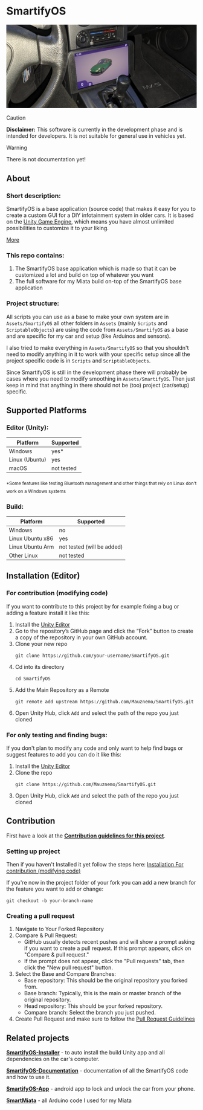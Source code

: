 # SmartifyOS

![SmartifyOS Image](Assets/SmartifyOS/Scripts/EditorTools/Resources/Graphics/Welcome/SmartifyOS-welcome.png)

>[!CAUTION]
>**Disclaimer:** This software is currently in the development phase and is intended for developers. It is not suitable for general use in vehicles yet.

> [!WARNING]
> There is not documentation yet!


## About

### Short description:
SmartifyOS is a base application (source code) that makes it easy for you to create a custom GUI for a DIY infotainment system in older cars. It is based on the [Unity Game Engine](https://unity.com/), which means you have almost unlimited possibilities to customize it to your liking.

[More](https://smartify-os.com/about)

### This repo contains:
1. The SmartifyOS base application which is made so that it can be customized a lot and build on top of whatever you want
2. The full software for my Miata build on-top of the SmartifyOS base application

### Project structure:
All scripts you can use as a base to make your own system are in `Assets/SmartifyOS` all other folders in `Assets` (mainly `Scripts` and `ScriptableObjects`) are using the code from `Assets/SmartifyOS` as a base and are specific for my car and setup (like Arduinos and sensors).

I also tried to make everything in `Assets/SmartifyOS` so that you shouldn't need to modify anything in it to work with your specific setup since all the project specific code is in `Scripts` and `ScriptableObjects`.

Since SmartifyOS is still in the development phase there will probably be cases where you need to modify smoothing in `Assets/SmartifyOS`. Then just keep in mind that anything in there should not be (too) project (car/setup) specific.


## Supported Platforms
### Editor (Unity):

| Platform       | Supported  |
| -------------- | ---------- |
| Windows        | yes*       |
| Linux (Ubuntu) | yes        |
| macOS          | not tested |

<sub>*Some features like testing Bluetooth management and other things that rely on Linux don't work on a Windows systems</sub>


### Build:
| Platform         | Supported                  |
| ---------------- | -------------------------- |
| Windows          | no                         |
| Linux Ubuntu x86 | yes                        |
| Linux Ubuntu Arm | not tested (will be added) |
| Other Linux      | not tested                 |

## Installation (Editor)

### For contribution (modifying code)

If you want to contribute to this project by for example fixing a bug or adding a feature install it like this:

1. Install the [Unity Editor](https://unity.com/)
2. Go to the repository’s GitHub page and click the “Fork” button to create a copy of the repository in your own GitHub account.
3. Clone your new repo
   ```
   git clone https://github.com/your-username/SmartifyOS.git
   ```
4. Cd into its directory
   ```
   cd SmartifyOS
   ```
5. Add the Main Repository as a Remote 
   ```
   git remote add upstream https://github.com/Mauznemo/SmartifyOS.git
   ```
6. Open Unity Hub, click `Add` and select the path of the repo you just cloned

### For only testing and finding bugs:
If you don't plan to modify any code and only want to help find bugs or suggest features to add you can do it like this:
1. Install the [Unity Editor](https://unity.com/)
2. Clone the repo
   ```
   git clone https://github.com/Mauznemo/SmartifyOS.git
   ```
3. Open Unity Hub, click `Add` and select the path of the repo you just cloned

## Contribution

First have a look at the **[Contribution guidelines for this project](CONTRIBUTING.md)**.

### Setting up project
Then if you haven't Installed it yet follow the steps here: [Installation For contribution (modifying code)](#for-contribution-modifying-code)

If you're now in the project folder of your fork you can add a new branch for the feature you want to add or change:
```
git checkout -b your-branch-name
```

### Creating a pull request

1. Navigate to Your Forked Repository
2. Compare & Pull Request:
   - GitHub usually detects recent pushes and will show a prompt asking if you want to create a pull request. If this prompt appears, click on "Compare & pull request."
   - If the prompt does not appear, click the "Pull requests" tab, then click the "New pull request" button.
3. Select the Base and Compare Branches:
   - Base repository: This should be the original repository you forked from.
   - Base branch: Typically, this is the main or master branch of the original repository.
   - Head repository: This should be your forked repository.
   - Compare branch: Select the branch you just pushed.
4. Create Pull Request and make sure to follow the [Pull Request Guidelines](CONTRIBUTING.md#pull-request-guidelines)

## Related projects
**[SmartifyOS-Installer](https://github.com/Mauznemo/SmartifyOS-Installer)** - to auto install the build Unity app and all dependencies on the car's computer.

**[SmartifyOS-Documentation](https://github.com/Mauznemo/SmartifyOS-Documentation)** - documentation of all the SmartifyOS code and how to use it.

**[SmartifyOS-App](https://github.com/Mauznemo/SmartifyOS-App)** - android app to lock and unlock the car from your phone.

**[SmartMiata](https://github.com/Mauznemo/SmartMiata)** - all Arduino code I used for my Miata

